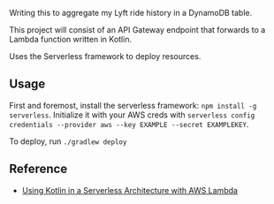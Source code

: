 Writing this to aggregate my Lyft ride history in a DynamoDB table.

This project will consist of an API Gateway endpoint that forwards to a Lambda function written in Kotlin.

Uses the Serverless framework to deploy resources.  

## Usage 

First and foremost, install the serverless framework: `npm install -g serverless`.
Initialize it with your AWS creds with `serverless config credentials --provider aws --key EXAMPLE --secret EXAMPLEKEY`.

To deploy, run `./gradlew deploy`

## Reference

* [Using Kotlin in a Serverless Architecture with AWS Lambda](https://medium.com/tech-travelstart/using-kotlin-in-a-serverless-architecture-with-aws-lambda-part-1-setting-up-the-project-87033790e2f4)